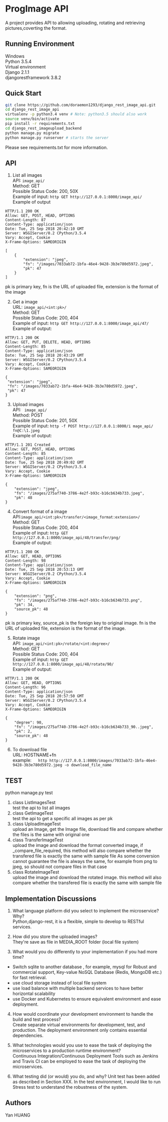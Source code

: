 

# ProgImage API

A project provides API to allowing uploading, rotating and retrieving pictures,coverting the format.

## Running Environment
Windows  
Python 3.5.4  
Virtual environment  
Django 2.1.1  
djangorestframework 3.8.2  


## Quick Start

```bash
git clone https://github.com/doraemon1293/django_rest_image_api.git
cd django_rest_image_api
virtualenv -p python3.4 venv # Note: python3.5 should also work
source venv/bin/activate
pip install -r requirements.txt
cd django_rest_imageupload_backend
python manage.py migrate
python manage.py runserver # starts the server 
```
Please see requirements.txt for more information.

## API

1.  List all images  
   API: ``` image_api/  ```  
   Method: GET  
   Possible Status Code: 200, 50X  
   Example of input: ```http GET http://127.0.0.1:8000/image_api/```  
   Example of output  
```
HTTP/1.1 200 OK
Allow: GET, POST, HEAD, OPTIONS
Content-Length: 87
Content-Type: application/json
Date: Tue, 25 Sep 2018 20:42:10 GMT
Server: WSGIServer/0.2 CPython/3.5.4
Vary: Accept, Cookie
X-Frame-Options: SAMEORIGIN

[
    {
        "extension": "jpeg",
        "fn": "/images/7033ab72-1bfa-46e4-9428-3b3e780d5972.jpeg",
        "pk": 47
    }
]

```
pk is primary key, fn is the URL of uploaded file, extension is the format of the image  

2.  Get a image  
  URL: ```image_api/<int:pk>/  ```  
   Method: GET  
   Possible Status Code: 200, 404  
   Example of input: ```http GET http://127.0.0.1:8000/image_api/47/```  
   Example of output:  
   ```
   HTTP/1.1 200 OK
Allow: GET, PUT, DELETE, HEAD, OPTIONS
Content-Length: 85
Content-Type: application/json
Date: Tue, 25 Sep 2018 20:43:29 GMT
Server: WSGIServer/0.2 CPython/3.5.4
Vary: Accept, Cookie
X-Frame-Options: SAMEORIGIN

{
    "extension": "jpeg",
    "fn": "/images/7033ab72-1bfa-46e4-9428-3b3e780d5972.jpeg",
    "pk": 47
}
```


3.  Upload images  
    API: ``` image_api/```  
   Method: POST  
   Possible Status Code: 201, 50X  
Example of input: ```http -f POST http://127.0.0.1:8000/i
mage_api/ fn@C:\1.jpeg```  
Example of output:  
```
HTTP/1.1 201 Created
Allow: GET, POST, HEAD, OPTIONS
Content-Length: 85
Content-Type: application/json
Date: Tue, 25 Sep 2018 20:49:02 GMT
Server: WSGIServer/0.2 CPython/3.5.4
Vary: Accept, Cookie
X-Frame-Options: SAMEORIGIN

{
    "extension": "jpeg",
    "fn": "/images/275af740-3786-4e2f-b93c-b16cb634b733.jpeg",
    "pk": 48
}
```
4.  Convert format of a image  
    API:```image_api/<int:pk>/transfer/<image_format:extension>/```  
   Method: GET  
   Possible Status Code: 200, 404  
Example of input: ```http GET  http://127.0.0.1:8000/image_api/48/transfer/png/```  
Example of output:  
```
HTTP/1.1 200 OK
Allow: GET, HEAD, OPTIONS
Content-Length: 98
Content-Type: application/json
Date: Tue, 25 Sep 2018 20:53:13 GMT
Server: WSGIServer/0.2 CPython/3.5.4
Vary: Accept, Cookie
X-Frame-Options: SAMEORIGIN

{
    "extension": "png",
    "fn": "/images/275af740-3786-4e2f-b93c-b16cb634b733.png",
    "pk": 34,
    "source_pk": 48
}
```
pk is primary key, source_pk is the foreign key to original image. fn is the URL of uploaded file, extension is the format of the image.

5.  Rotate image  
    API: ```image_api/<int:pk>/rotate/<int:degree>/```  
   Method: GET  
   Possible Status Code: 200, 404  
Example of input: ```http GET  http://127.0.0.1:8000/image_api/48/rotate/90/```  
Example of output:  
```
HTTP/1.1 200 OK
Allow: GET, HEAD, OPTIONS
Content-Length: 96
Content-Type: application/json
Date: Tue, 25 Sep 2018 20:57:50 GMT
Server: WSGIServer/0.2 CPython/3.5.4
Vary: Accept, Cookie
X-Frame-Options: SAMEORIGIN

{
    "degree": 90,
    "fn": "/images/275af740-3786-4e2f-b93c-b16cb634b733_90..jpeg",
    "pk": 2,
    "source_pk": 48
}
```
6.  To download file  
  URL: HOSTNAME+fn  
  example:```  
    http http://127.0.0.1:8000/images/7033ab72-1bfa-46e4-9428-3b3e780d5972.jpeg -o download_file_name```
    

## TEST
python manage.py test
1. class ListImagesTest  
  test the api to list all images  
2. class GetImageTest  
  test the api to get a specific all images as per pk  
3. class UploadImageTest  
  upload an Image, get the Image file, download file and compare whether the files is the same with original one  
4. class TransferImageTest  
  upload the image and download the format converted image,
  if _compare_file_required, this method will also compare whether the transfered file is exactly the same with sample file
  As some conversion cannot guarantee the file is always the same, for example from png to jpeg, so should not compare files in that case  
5. class RotateImageTest  
  upload the image and download the rotated image. this method will also compare whether the transfered file is exactly the same with sample file  

## Implementation Discussions
1. What language platform did you select to implement the microservice? Why?  
    Python,django-rest, it is a flexible, simple to develop to RESTful services.  
    
2. How did you store the uploaded images?  
    They're save as file in MEDIA_ROOT folder (local file system)  
    
3. What would you do differently to your implementation if you had more time?  
  - Switch sqlite to another database , for example, mysql for Robust and commercial support, Key-value NoSQL Database (Redis, MongoDB etc.) for fast retrieval.  
  - use cloud storage instead of local file system  
  - use load balance with multiple backend services to have better horizontal scalability  
  - use Docker and Kubernetes to ensure equivalent environment and ease deployment.  


4. How would coordinate your development environment to handle the build and test process?  
    Create separate virtual environments for development, test, and production.  The deployment environment only contains essential dependencies.  

5. What technologies would you use to ease the task of deploying the microservices to a production runtime environment?  
    Continuous Integration/Continuous Deployment Tools such as Jenkins and Travis CI can be employed to ease the task of deploying the microservices.  

6. What testing did (or would) you do, and why?
    Unit test has been added as described in Section XXX.  In the test environment, I would like to run Stress test to understand the robustness of the system.  

## Authors
Yan HUANG
